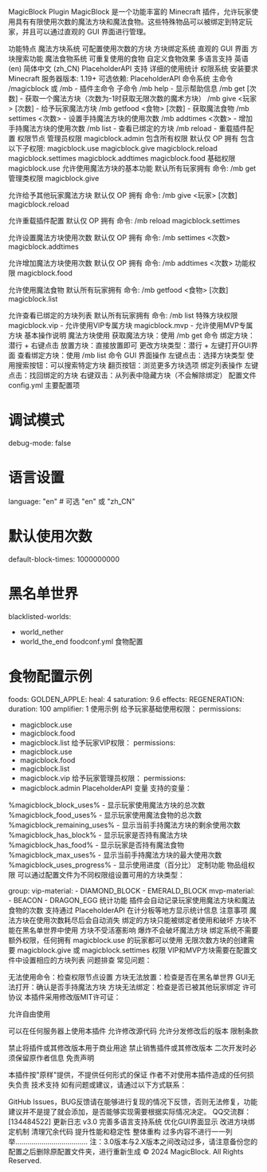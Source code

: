 MagicBlock Plugin
MagicBlock 是一个功能丰富的 Minecraft 插件，允许玩家使用具有有限使用次数的魔法方块和魔法食物。这些特殊物品可以被绑定到特定玩家，并且可以通过直观的 GUI 界面进行管理。

功能特点
魔法方块系统
可配置使用次数的方块
方块绑定系统
直观的 GUI 界面
方块搜索功能
魔法食物系统
可重复使用的食物
自定义食物效果
多语言支持
英语 (en)
简体中文 (zh_CN)
PlaceholderAPI 支持
详细的使用统计
权限系统
安装要求
Minecraft 服务器版本: 1.19+
可选依赖: PlaceholderAPI
命令系统
主命令
/magicblock 或 /mb - 插件主命令
子命令
/mb help - 显示帮助信息
/mb get [次数] - 获取一个魔法方块（次数为-1时获取无限次数的魔术方块）
/mb give <玩家> [次数] - 给予玩家魔法方块
/mb getfood <食物> [次数] - 获取魔法食物
/mb settimes <次数> - 设置手持魔法方块的使用次数
/mb addtimes <次数> - 增加手持魔法方块的使用次数
/mb list - 查看已绑定的方块
/mb reload - 重载插件配置
权限节点
管理员权限
magicblock.admin
包含所有权限
默认仅 OP 拥有
包含以下子权限:
magicblock.use
magicblock.give
magicblock.reload
magicblock.settimes
magicblock.addtimes
magicblock.food
基础权限
magicblock.use
允许使用魔法方块的基本功能
默认所有玩家拥有
命令: /mb get
管理类权限
magicblock.give

允许给予其他玩家魔法方块
默认仅 OP 拥有
命令: /mb give <玩家> [次数]
magicblock.reload

允许重载插件配置
默认仅 OP 拥有
命令: /mb reload
magicblock.settimes

允许设置魔法方块使用次数
默认仅 OP 拥有
命令: /mb settimes <次数>
magicblock.addtimes

允许增加魔法方块使用次数
默认仅 OP 拥有
命令: /mb addtimes <次数>
功能权限
magicblock.food

允许使用魔法食物
默认所有玩家拥有
命令: /mb getfood <食物> [次数]
magicblock.list

允许查看已绑定的方块列表
默认所有玩家拥有
命令: /mb list
特殊方块权限
magicblock.vip - 允许使用VIP专属方块
magicblock.mvp - 允许使用MVP专属方块
基本操作说明
魔法方块使用
获取魔法方块：使用 /mb get 命令
绑定方块：潜行 + 右键点击
放置方块：直接放置即可
更改方块类型：潜行 + 左键打开GUI界面
查看绑定方块：使用 /mb list 命令
GUI 界面操作
左键点击：选择方块类型
使用搜索按钮：可以搜索特定方块
翻页按钮：浏览更多方块选项
绑定列表操作
左键点击：找回绑定的方块
右键双击：从列表中隐藏方块（不会解除绑定）
配置文件
config.yml 主要配置项
# 调试模式
debug-mode: false

# 语言设置
language: "en"  # 可选 "en" 或 "zh_CN"

# 默认使用次数
default-block-times: 1000000000

# 黑名单世界
blacklisted-worlds:
  - world_nether
  - world_the_end
foodconf.yml 食物配置
# 食物配置示例
foods:
  GOLDEN_APPLE:
    heal: 4
    saturation: 9.6
    effects:
      REGENERATION:
        duration: 100
        amplifier: 1
使用示例
给予玩家基础使用权限：
permissions:
  - magicblock.use
  - magicblock.food
  - magicblock.list
给予玩家VIP权限：
permissions:
  - magicblock.use
  - magicblock.food
  - magicblock.list
  - magicblock.vip
给予玩家管理员权限：
permissions:
  - magicblock.admin
PlaceholderAPI 变量
支持的变量：

%magicblock_block_uses% - 显示玩家使用魔法方块的总次数
%magicblock_food_uses% - 显示玩家使用魔法食物的总次数
%magicblock_remaining_uses% - 显示当前手持魔法方块的剩余使用次数
%magicblock_has_block% - 显示玩家是否持有魔法方块
%magicblock_has_food% - 显示玩家是否持有魔法食物
%magicblock_max_uses% - 显示当前手持魔法方块的最大使用次数
%magicblock_uses_progress% - 显示使用进度（百分比）
定制功能
物品组权限
可以通过配置文件为不同权限组设置可用的方块类型：

group:
  vip-material:
    - DIAMOND_BLOCK
    - EMERALD_BLOCK
  mvp-material:
    - BEACON
    - DRAGON_EGG
统计功能
插件会自动记录玩家使用魔法方块和魔法食物的次数
支持通过 PlaceholderAPI 在计分板等地方显示统计信息
注意事项
魔法方块在使用次数耗尽后会自动消失
绑定的方块只能被绑定者使用和破坏
方块不能在黑名单世界中使用
方块不受活塞影响
爆炸不会破坏魔法方块
绑定系统不需要额外权限，任何拥有 magicblock.use 的玩家都可以使用
无限次数方块的创建需要 magicblock.give 或 magicblock.settimes 权限
VIP和MVP方块需要在配置文件中设置相应的方块列表
问题排查
常见问题：

无法使用命令：检查权限节点设置
方块无法放置：检查是否在黑名单世界
GUI无法打开：确认是否手持魔法方块
方块无法绑定：检查是否已被其他玩家绑定
许可协议
本插件采用修改版MIT许可证：

允许自由使用

可以在任何服务器上使用本插件
允许修改源代码
允许分发修改后的版本
限制条款

禁止将插件或其修改版本用于商业用途
禁止销售插件或其修改版本
二次开发时必须保留原作者信息
免责声明

本插件按"原样"提供，不提供任何形式的保证
作者不对使用本插件造成的任何损失负责
技术支持
如有问题或建议，请通过以下方式联系：

GitHub Issues，BUG反馈请在能够进行复现的情况下反馈，否则无法修复，功能建议并不是提了就会添加，是否能够实现需要根据实际情况决定。
QQ交流群：[134484522]
更新日志
v3.0
完善多语言支持系统
优化GUI界面显示
改进方块绑定机制
清理冗余代码
提升性能和稳定性
整体重构
过多内容不进行一一列举………………………………
注：3.0版本与2.X版本之间改动过多，请注意备份您的配置之后删除原配置文件夹，进行重新生成
© 2024 MagicBlock. All Rights Reserved.
